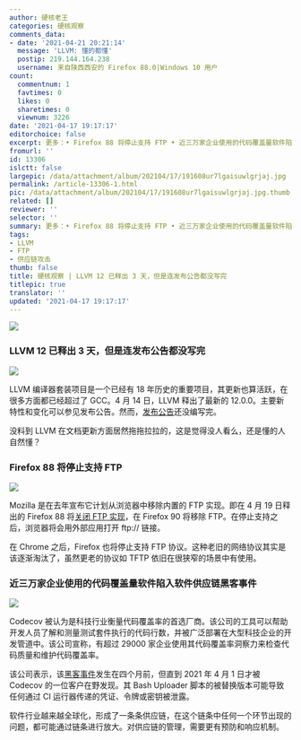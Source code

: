 ```yaml
---
author: 硬核老王
categories: 硬核观察
comments_data:
- date: '2021-04-21 20:21:14'
  message: 'LLVM: 懂的都懂'
  postip: 219.144.164.238
  username: 来自陕西西安的 Firefox 88.0|Windows 10 用户
count:
  commentnum: 1
  favtimes: 0
  likes: 0
  sharetimes: 0
  viewnum: 3226
date: '2021-04-17 19:17:17'
editorchoice: false
excerpt: 更多：• Firefox 88 将停止支持 FTP • 近三万家企业使用的代码覆盖量软件陷入软件供应链黑客事件
fromurl: ''
id: 13306
islctt: false
largepic: /data/attachment/album/202104/17/191608ur7lgaisuwlgrjaj.jpg
permalink: /article-13306-1.html
pic: /data/attachment/album/202104/17/191608ur7lgaisuwlgrjaj.jpg.thumb.jpg
related: []
reviewer: ''
selector: ''
summary: 更多：• Firefox 88 将停止支持 FTP • 近三万家企业使用的代码覆盖量软件陷入软件供应链黑客事件
tags:
- LLVM
- FTP
- 供应链攻击
thumb: false
title: 硬核观察 | LLVM 12 已释出 3 天，但是连发布公告都没写完
titlepic: true
translator: ''
updated: '2021-04-17 19:17:17'
---
```


![](/data/attachment/album/202104/17/191608ur7lgaisuwlgrjaj.jpg)


### LLVM 12 已释出 3 天，但是连发布公告都没写完


![](/data/attachment/album/202104/17/191628g8b79cveo9y3v3au.jpg)


LLVM 编译器套装项目是一个已经有 18 年历史的重要项目，其更新也算活跃，在很多方面都已经超过了 GCC。4 月 14 日，LLVM 释出了最新的 12.0.0。主要新特性和变化可以参见发布公告。然而，[发布公告](https://releases.llvm.org/12.0.0/docs/ReleaseNotes.html)还没编写完。


没料到 LLVM 在文档更新方面居然拖拖拉拉的，这是觉得没人看么，还是懂的人自然懂？


### Firefox 88 将停止支持 FTP


![](/data/attachment/album/202104/17/191646igvgqq1czaxgwhid.jpg)


Mozilla 是在去年宣布它计划从浏览器中移除内置的 FTP 实现。即在 4 月 19 日释出的 Firefox 88 将[关闭 FTP 实现](https://blog.mozilla.org/addons/2021/04/15/built-in-ftp-implementation-to-be-removed-in-firefox-90/)，在 Firefox 90 将移除 FTP。在停止支持之后，浏览器将会用外部应用打开 ftp:// 链接。


在 Chrome 之后，Firefox 也将停止支持 FTP 协议。这种老旧的网络协议其实是该逐渐淘汰了，虽然更老的协议如 TFTP 依旧在很狭窄的场景中有使用。


### 近三万家企业使用的代码覆盖量软件陷入软件供应链黑客事件


![](/data/attachment/album/202104/17/191705s6kf227cne9knlre.jpg)


Codecov 被认为是科技行业衡量代码覆盖率的首选厂商。该公司的工具可以帮助开发人员了解和测量测试套件执行的代码行数，并被广泛部署在大型科技企业的开发管道中。该公司宣称，有超过 29000 家企业使用其代码覆盖率洞察力来检查代码质量和维护代码覆盖率。


该公司表示，该[黑客事件](https://www.securityweek.com/codecov-bash-uploader-dev-tool-compromised-supply-chain-hack)发生在四个月前，但直到 2021 年 4 月 1 日才被 Codecov 的一位客户在野发现。其 Bash Uploader 脚本的被替换版本可能导致任何通过 CI 运行器传递的凭证、令牌或密钥被泄露。


软件行业越来越全球化，形成了一条条供应链，在这个链条中任何一个环节出现的问题，都可能通过链条进行放大。对供应链的管理，需要更有预防和响应机制。